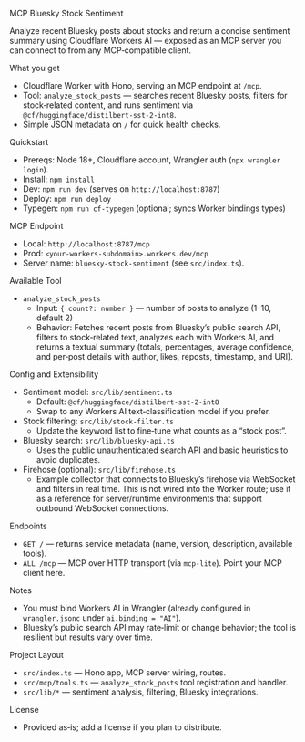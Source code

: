 MCP Bluesky Stock Sentiment

Analyze recent Bluesky posts about stocks and return a concise sentiment summary using Cloudflare Workers AI — exposed as an MCP server you can connect to from any MCP‑compatible client.

What you get
- Cloudflare Worker with Hono, serving an MCP endpoint at `/mcp`.
- Tool: `analyze_stock_posts` — searches recent Bluesky posts, filters for stock‑related content, and runs sentiment via `@cf/huggingface/distilbert-sst-2-int8`.
- Simple JSON metadata on `/` for quick health checks.

Quickstart
- Prereqs: Node 18+, Cloudflare account, Wrangler auth (`npx wrangler login`).
- Install: `npm install`
- Dev: `npm run dev` (serves on `http://localhost:8787`)
- Deploy: `npm run deploy`
- Typegen: `npm run cf-typegen` (optional; syncs Worker bindings types)

MCP Endpoint
- Local: `http://localhost:8787/mcp`
- Prod: `<your-workers-subdomain>.workers.dev/mcp`
- Server name: `bluesky-stock-sentiment` (see `src/index.ts`).

Available Tool
- `analyze_stock_posts`
  - Input: `{ count?: number }` — number of posts to analyze (1–10, default 2)
  - Behavior: Fetches recent posts from Bluesky’s public search API, filters to stock‑related text, analyzes each with Workers AI, and returns a textual summary (totals, percentages, average confidence, and per‑post details with author, likes, reposts, timestamp, and URI).

Config and Extensibility
- Sentiment model: `src/lib/sentiment.ts`
  - Default: `@cf/huggingface/distilbert-sst-2-int8`
  - Swap to any Workers AI text‑classification model if you prefer.
- Stock filtering: `src/lib/stock-filter.ts`
  - Update the keyword list to fine‑tune what counts as a “stock post”.
- Bluesky search: `src/lib/bluesky-api.ts`
  - Uses the public unauthenticated search API and basic heuristics to avoid duplicates.
- Firehose (optional): `src/lib/firehose.ts`
  - Example collector that connects to Bluesky’s firehose via WebSocket and filters in real time. This is not wired into the Worker route; use it as a reference for server/runtime environments that support outbound WebSocket connections.

Endpoints
- `GET /` — returns service metadata (name, version, description, available tools).
- `ALL /mcp` — MCP over HTTP transport (via `mcp-lite`). Point your MCP client here.

Notes
- You must bind Workers AI in Wrangler (already configured in `wrangler.jsonc` under `ai.binding = "AI"`).
- Bluesky’s public search API may rate‑limit or change behavior; the tool is resilient but results vary over time.

Project Layout
- `src/index.ts` — Hono app, MCP server wiring, routes.
- `src/mcp/tools.ts` — `analyze_stock_posts` tool registration and handler.
- `src/lib/*` — sentiment analysis, filtering, Bluesky integrations.

License
- Provided as‑is; add a license if you plan to distribute.
